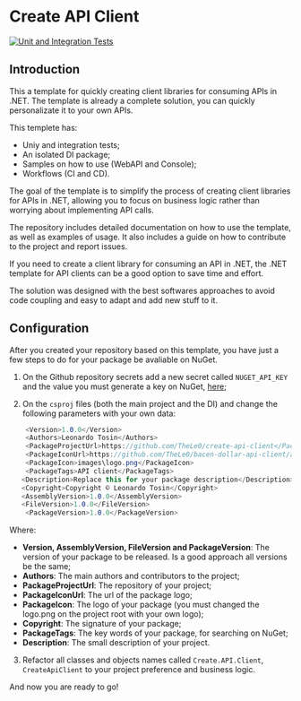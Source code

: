 # Create API Client

[![Unit and Integration Tests](https://github.com/TheLe0/create-api-client/actions/workflows/tests.yml/badge.svg)](https://github.com/TheLe0/create-api-client/actions/workflows/tests.yml)

## Introduction

This a template for quickly creating client libraries for consuming APIs in .NET. The template is already a complete solution, you can quickly personalizate it to your own APIs.

This templete has:

* Uniy and integration tests;
* An isolated DI package;
* Samples on how to use (WebAPI and Console);
* Workflows (CI and CD).

The goal of the template is to simplify the process of creating client libraries for APIs in .NET, allowing you to focus on business logic rather than worrying about implementing API calls.

The repository includes detailed documentation on how to use the template, as well as examples of usage. It also includes a guide on how to contribute to the project and report issues.

If you need to create a client library for consuming an API in .NET, the .NET template for API clients can be a good option to save time and effort.

The solution was designed with the best softwares approaches to avoid code coupling and easy to adapt and add new stuff to it.

## Configuration

After you created your repository based on this template, you have just a few steps to do for your package be avaliable on NuGet.

1. On the Github repository secrets add a new secret called ```NUGET_API_KEY``` and the value you must generate a key on NuGet, [here](https://www.nuget.org/account/apikeys);

2. On the ```csproj``` files (both the main project and the DI) and change the following parameters with your own data:

```csharp
    <Version>1.0.0</Version>
    <Authors>Leonardo Tosin</Authors>
    <PackageProjectUrl>https://github.com/TheLe0/create-api-client</PackageProjectUrl>
    <PackageIconUrl>https://github.com/TheLe0/bacen-dollar-api-client/assets/40045069/b14e8770-75d7-40d1-adc7-4a8dde1885c9</PackageIconUrl>
    <PackageIcon>images\logo.png</PackageIcon>
    <PackageTags>API client</PackageTags>
   <Description>Replace this for your package description</Description>
   <Copyright>Copyright © Leonardo Tosin</Copyright>
   <AssemblyVersion>1.0.0</AssemblyVersion>
   <FileVersion>1.0.0</FileVersion>
    <PackageVersion>1.0.0</PackageVersion>
```

Where:

* <b>Version, AssemblyVersion, FileVersion and PackageVersion</b>: The version of your package to be released. Is a good approach all versions be the same;
* <b>Authors</b>: The main authors and contributors to the project;
* <b>PackageProjectUrl</b>: The repository of your project;
* <b>PackageIconUrl</b>: The url of the package logo;
* <b>PackageIcon</b>: The logo of your package (you must changed the logo.png on the project root with your own logo);
* <b>Copyright</b>: The signature of your package;
* <b>PackageTags</b>: The key words of your package, for searching on NuGet;
* <b>Description</b>: The small description of your project.

3. Refactor all classes and objects names called ```Create.API.Client```, ```CreateApiClient``` to your project preference and business logic.

And now you are ready to go!
